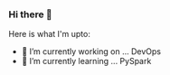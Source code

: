 ### Hi there 👋

Here is what I'm upto:

- 🔭 I’m currently working on ... DevOps
- 🌱 I’m currently learning ... PySpark
